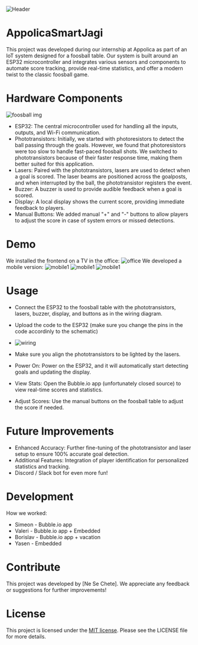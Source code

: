 
![Header](https://github.com/Ne-Se-Chete/AppolicaInternSmartFoosball/blob/main/images/Header.png)

# AppolicaSmartJagi

This project was developed during our internship at Appolica as part of an IoT system designed for a foosball table. Our system is built around an ESP32 microcontroller and integrates various sensors and components to automate score tracking, provide real-time statistics, and offer a modern twist to the classic foosball game.


# Hardware Components

![foosball img](https://github.com/Ne-Se-Chete/AppolicaInternSmartFoosball/blob/main/images/foosball.jpg?raw=true)

- ESP32: The central microcontroller used for handling all the inputs, outputs, and Wi-Fi communication.
- Phototransistors: Initially, we started with photoresistors to detect the ball passing through the goals. However, we found that photoresistors were too slow to handle fast-paced foosball shots. We switched to phototransistors because of their faster response time, making them better suited for this application.
- Lasers: Paired with the phototransistors, lasers are used to detect when a goal is scored. The laser beams are positioned across the goalposts, and when interrupted by the ball, the phototransistor registers the event.
- Buzzer: A buzzer is used to provide audible feedback when a goal is scored.
- Display: A local display shows the current score, providing immediate feedback to players.
- Manual Buttons: We added manual "+" and "-" buttons to allow players to adjust the score in case of system errors or missed detections.

# Demo
We installed the frontend on a TV in the office:
![office](https://github.com/Ne-Se-Chete/AppolicaInternSmartFoosball/blob/main/images/office.jpg?raw=true)
We developed a mobile version:
![mobile1](https://github.com/Ne-Se-Chete/AppolicaInternSmartFoosball/blob/main/images/mobile1.jpg?raw=true)
![mobile1](https://github.com/Ne-Se-Chete/AppolicaInternSmartFoosball/blob/main/images/mobile2.jpg?raw=true)
![mobile1](https://github.com/Ne-Se-Chete/AppolicaInternSmartFoosball/blob/main/images/mobile3.jpg?raw=true)


# Usage

- Connect the ESP32 to the foosball table with the phototransistors, lasers, buzzer, display, and buttons as in the wiring diagram.
- Upload the code to the ESP32 (make sure you change the pins in the code accordinly to the schematic)
- ![wiring](https://github.com/Ne-Se-Chete/AppolicaInternSmartFoosball/blob/main/images/wiring.png?raw=true)

- Make sure you align the phototransistors to be lighted by the lasers.
- Power On: Power on the ESP32, and it will automatically start detecting goals and updating the display.
- View Stats: Open the Bubble.io app (unfortunately closed source) to view real-time scores and statistics.
- Adjust Scores: Use the manual buttons on the foosball table to adjust the score if needed.

# Future Improvements
- Enhanced Accuracy: Further fine-tuning of the phototransistor and laser setup to ensure 100% accurate goal detection.
- Additional Features: Integration of player identification for personalized statistics and tracking.
- Discord / Slack bot for even more fun!

# Development
How we worked:

- Simeon - Bubble.io app
- Valeri - Bubble.io app + Embedded
- Borislav - Bubble.io app + vacation
- Yasen - Embedded

# Contribute
This project was developed by [Ne Se Chete]. We appreciate any feedback or suggestions for further improvements!

# License

This project is licensed under the [MIT license](./LICENSE). Please see the LICENSE file for more details.


